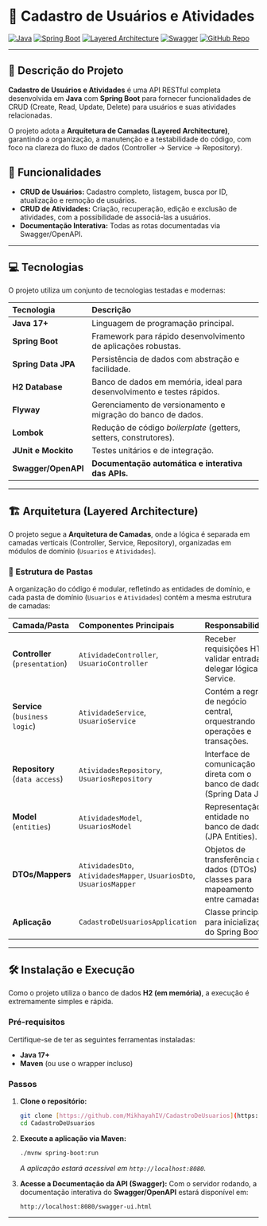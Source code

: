 # 👥 Cadastro de Usuários e Atividades

[![Java](https://img.shields.io/badge/Java-17+-blue.svg)](https://www.java.com/pt-br/)
[![Spring Boot](https://img.shields.io/badge/Spring%20Boot-3.1.5-brightgreen.svg)](https://spring.io/projects/spring-boot)
[![Layered Architecture](https://img.shields.io/badge/Architecture-Layered-red.svg)]()
[![Swagger](https://img.shields.io/badge/API%20Doc-Swagger-85EA2D.svg)]()
[![GitHub Repo](https://img.shields.io/badge/GitHub-CadastroDeUsuarios-blue?logo=github)](https://github.com/MikhayahIV/CadastroDeUsuarios)

---

## 📝 Descrição do Projeto

**Cadastro de Usuários e Atividades** é uma API RESTful completa desenvolvida em **Java** com **Spring Boot** para fornecer funcionalidades de CRUD (Create, Read, Update, Delete) para usuários e suas atividades relacionadas.

O projeto adota a **Arquitetura de Camadas (Layered Architecture)**, garantindo a organização, a manutenção e a testabilidade do código, com foco na clareza do fluxo de dados (Controller $\rightarrow$ Service $\rightarrow$ Repository).

## 🚀 Funcionalidades

* **CRUD de Usuários:** Cadastro completo, listagem, busca por ID, atualização e remoção de usuários.
* **CRUD de Atividades:** Criação, recuperação, edição e exclusão de atividades, com a possibilidade de associá-las a usuários.
* **Documentação Interativa:** Todas as rotas documentadas via Swagger/OpenAPI.

---

## 💻 Tecnologias

O projeto utiliza um conjunto de tecnologias testadas e modernas:

| Tecnologia | Descrição |
| :--- | :--- |
| **Java 17+** | Linguagem de programação principal. |
| **Spring Boot** | Framework para rápido desenvolvimento de aplicações robustas. |
| **Spring Data JPA** | Persistência de dados com abstração e facilidade. |
| **H2 Database** | Banco de dados em memória, ideal para desenvolvimento e testes rápidos. |
| **Flyway** | Gerenciamento de versionamento e migração do banco de dados. |
| **Lombok** | Redução de código *boilerplate* (getters, setters, construtores). |
| **JUnit e Mockito** | Testes unitários e de integração. |
| **Swagger/OpenAPI** | **Documentação automática e interativa das APIs.** |

---

## 🏗️ Arquitetura (Layered Architecture)

O projeto segue a **Arquitetura de Camadas**, onde a lógica é separada em camadas verticais (Controller, Service, Repository), organizadas em módulos de domínio (`Usuarios` e `Atividades`).

### 📂 Estrutura de Pastas

A organização do código é modular, refletindo as entidades de domínio, e cada pasta de domínio (`Usuarios` e `Atividades`) contém a mesma estrutura de camadas:

| Camada/Pasta | Componentes Principais | Responsabilidade |
| :--- | :--- | :--- |
| **Controller** (`presentation`) | `AtividadeController`, `UsuarioController` | Receber requisições HTTP, validar entrada e delegar lógica ao Service. |
| **Service** (`business logic`) | `AtividadeService`, `UsuarioService` | Contém a regra de negócio central, orquestrando operações e transações. |
| **Repository** (`data access`) | `AtividadesRepository`, `UsuariosRepository` | Interface de comunicação direta com o banco de dados (Spring Data JPA). |
| **Model** (`entities`) | `AtividadesModel`, `UsuariosModel` | Representação da entidade no banco de dados (JPA Entities). |
| **DTOs/Mappers** | `AtividadesDto`, `AtividadesMapper`, `UsuariosDto`, `UsuariosMapper` | Objetos de transferência de dados (DTOs) e classes para mapeamento entre camadas. |
| **Aplicação** | `CadastroDeUsuariosApplication` | Classe principal para inicialização do Spring Boot. |

---

## 🛠️ Instalação e Execução

Como o projeto utiliza o banco de dados **H2 (em memória)**, a execução é extremamente simples e rápida.

### Pré-requisitos

Certifique-se de ter as seguintes ferramentas instaladas:

* **Java 17+**
* **Maven** (ou use o wrapper incluso)

### Passos

1.  **Clone o repositório:**
    ```bash
    git clone [https://github.com/MikhayahIV/CadastroDeUsuarios](https://github.com/MikhayahIV/CadastroDeUsuarios)
    cd CadastroDeUsuarios
    ```

2.  **Execute a aplicação via Maven:**
    ```bash
    ./mvnw spring-boot:run
    ```
    *A aplicação estará acessível em `http://localhost:8080`.*

3.  **Acesse a Documentação da API (Swagger):**
    Com o servidor rodando, a documentação interativa do **Swagger/OpenAPI** estará disponível em:
    ```
    http://localhost:8080/swagger-ui.html
    ```

---
